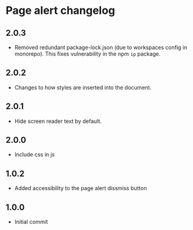 # Page alert changelog

## 2.0.3

- Removed redundant package-lock.json (due to workspaces config in monorepo). This fixes vulnerability in the npm `ip` package.

## 2.0.2

- Changes to how styles are inserted into the document.

## 2.0.1

- Hide screen reader text by default.

## 2.0.0

- Include css in js

## 1.0.2

- Added accessibility to the page alert dissmiss button

## 1.0.0

- Initial commit
